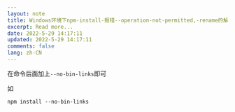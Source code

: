 ```yaml
---
layout: note
title: Windows环境下npm-install-报错--operation-not-permitted,-rename的解决方法
excerpt: Read more...
date: 2022-5-29 14:17:11
updated: 2022-5-29 14:17:11
comments: false
lang: zh-CN
---
```


在命令后面加上`--no-bin-links`即可

如

`npm install --no-bin-links`
  